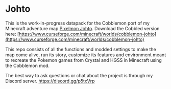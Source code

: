 # Johto
This is the work-in-progress datapack for the Cobblemon port of my Minecraft adventure map [Pixelmon Johto](https://www.curseforge.com/minecraft/worlds/pixelmon-johto). Download the Cobbled version here:
[https://www.curseforge.com/minecraft/worlds/cobblemon-johto](https://www.curseforge.com/minecraft/worlds/cobblemon-johto)

This repo consists of all the functions and modded settings to make the map come alive, run its story, customize its features and environment meant to recreate the Pokemon games from Crystal and HGSS in Minecraft using the Cobblemon mod.

The best way to ask questions or chat about the project is through my Discord server. https://discord.gg/p5txVrp
